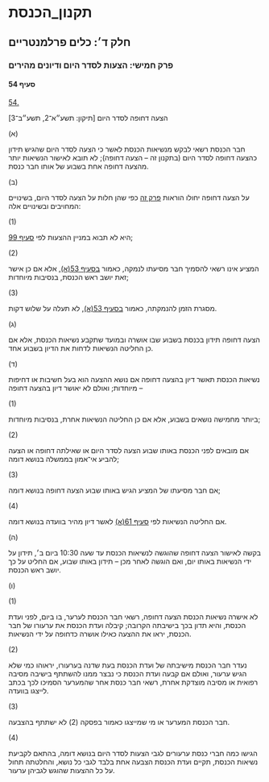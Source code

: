# תקנון_הכנסת

## חלק ד׳: כלים פרלמנטריים

### פרק חמישי: הצעות לסדר היום ודיונים מהירים

#### סעיף 54

[54.](https://he.wikisource.org/wiki/תקנון_הכנסת#s_yp_54)

הצעה דחופה לסדר היום [תיקון: תשע״א־2, תשע״ב־3]

(א)

חבר הכנסת
רשאי לבקש מנשיאות הכנסת לאשר כי הצעה לסדר היום שהגיש תידון כהצעה דחופה
לסדר היום (בתקנון זה – הצעה דחופה); לא תובא לאישור הנשיאות יותר מהצעה
דחופה אחת בשבוע של אותו חבר כנסת.

(ב)

על הצעה דחופה יחולו הוראות [פרק זה](https://he.wikisource.org/wiki/תקנון_הכנסת#hlq_d_prq_5) כפי שהן חלות על הצעה לסדר היום, בשינויים המחויבים ובשינויים אלה:

(1)

היא לא תבוא במניין ההצעות לפי [סעיף 99](https://he.wikisource.org/wiki/תקנון_הכנסת#s_yp_99);

(2)

המציע אינו רשאי להסמיך חבר מסיעתו לנמקה, כאמור [בסעיף 53(א)](https://he.wikisource.org/wiki/תקנון_הכנסת#s_yp_53), אלא אם כן אישר זאת יושב ראש הכנסת, בנסיבות מיוחדות;

(3)

מסגרת הזמן להנמקתה, כאמור [בסעיף 53(א)](https://he.wikisource.org/wiki/תקנון_הכנסת#s_yp_53), לא תעלה על שלוש דקות.

(ג)

הצעה דחופה תידון בכנסת בשבוע שבו אושרה ובמועד שתקבע נשיאות הכנסת, אלא אם כן החליטה הנשיאות לדחות את הדיון בשבוע אחד.

(ד)

נשיאות הכנסת תאשר דיון בהצעה דחופה אם נושא ההצעה הוא בעל חשיבות או דחיפות מיוחדות; ואולם לא יאושר דיון בהצעה דחופה –

(1)

ביותר מחמישה נושאים בשבוע, אלא אם כן החליטה הנשיאות אחרת, בנסיבות מיוחדות;

(2)

אם מובאים לפני הכנסת באותו שבוע הצעה לסדר היום או שאילתה דחופה או הצעה להביע אי־אמון בממשלה בנושא דומה;

(3)

אם חבר מסיעתו של המציע הגיש באותו שבוע הצעה דחופה בנושא דומה;

(4)

אם החליטה הנשיאות לפי [סעיף 61(א)](https://he.wikisource.org/wiki/תקנון_הכנסת#s_yp_61) לאשר דיון מהיר בוועדה בנושא דומה.

(ה)

בקשה
לאישור הצעה דחופה שהוגשה לנשיאות הכנסת עד שעה 10:30 ביום ב׳, תידון על
ידי הנשיאות באותו יום, ואם הוגשה לאחר מכן – תידון באותו שבוע, אם החליט
על כך יושב ראש הכנסת.

(ו)

(1)

לא אישרה נשיאות הכנסת הצעה דחופה, רשאי חבר הכנסת לערער, בו ביום, לפני
ועדת הכנסת, והיא תדון בכך בישיבתה הקרובה; קיבלה ועדת הכנסת את ערעורו של
חבר הכנסת, יראו את ההצעה כאילו אושרה כדחופה על ידי הנשיאות.

(2)

נעדר חבר
הכנסת מישיבתה של ועדת הכנסת בעת שדנה בערעורו, יראוהו כמי שלא הגיש ערעור,
ואולם אם קבעה ועדת הכנסת כי נבצר ממנו להשתתף בישיבה מסיבה רפואית או
מסיבה מוצדקת אחרת, רשאי חבר כנסת אחר שהמערער הסמיכו לכך בכתב לייצגו
בוועדה.

(3)

חבר הכנסת המערער או מי שמייצגו כאמור בפסקה (2) לא ישתתף בהצבעה.

(4)

הגישו כמה
חברי כנסת ערעורים לגבי הצעות לסדר היום בנושא דומה, בהתאם לקביעת נשיאות
הכנסת, תקיים ועדת הכנסת הצבעה אחת בלבד לגבי כל נושא, והחלטתה תחול על כל
ההצעות שהוגש לגביהן ערעור.